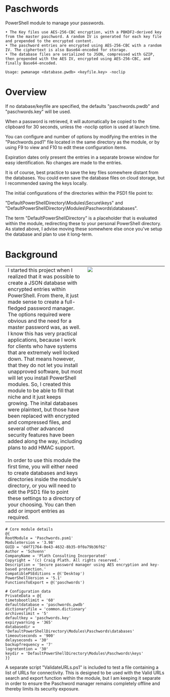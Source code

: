 # Paschwords
PowerShell module to manage your passwords. 

    • The Key files use AES-256-CBC encryption, with a PBKDF2-derived key from the master paschword. A random IV is generated for each key file and prepended to the encrypted content.
    • The paschword entries are encrypted using AES-256-CBC with a random IV. The ciphertext is also Base64-encoded for storage.
    • The database files are serialized to JSON, compressed with GZIP, then prepended with the AES IV, encrypted using AES-256-CBC, and finally Base64-encoded.

    Usage: pwmanage <database.pwdb> <keyfile.key> -noclip

# Overview
If no database/keyfile are specified, the defaults "paschwords.pwdb" and "paschwords.key" will be used.

When a password is retrieved, it will automatically be copied to the clipboard for 30 seconds, unless the -noclip option is used at launch time.

You can configure and number of options by modifying the entries in the "Paschwords.psd1" file located in the same directory as the module, or by using F9 to view and F10 to edit these configuration items.

Expiration dates only present the entries in a separate browse window for easy identification. No changes are made to the entries.

It is of course, best practice to save the key files somewhere distant from the databases. You could even save the database files on cloud storage, but I recommended saving the keys locally.

The initial configurations of the directories within the PSD1 file point to:

"DefaultPowerShellDirectory\Modules\Secure\keys" and "DefaultPowerShellDirectory\Modules\Paschwords\databases".

The term "DefaultPowerShellDirectory" is a placeholder that is evaluated within the module, redirecting these to your personal PowerShell directory. As stated above, I advise moving these somewhere else once you've setup the database and plan to use it long-term.

# Background
<table border=0><td valign=top width=50%>
I started this project when I realized that it was possible to create a JSON database with encrypted entries within PowerShell.
From there, it just made sense to create a full-fledged password manager.
The options required were obvious and the need for a master password was, as well.
I know this has very practical applications, because I work for clients who have systems that are extremely well locked down.
That means however, that they do not let you install unapproved software, but most will let you install PowerShell modules.
So, I created this module to be able to fill that niche and it just keeps growing.
The inital databases were plaintext, but those have been replaced with encrypted and compressed files, and several other advanced security features have been added along the way, including plans to add HMAC support.
<br><br>
In order to use this module the first time, you will either need to create databases and keys directories inside the module's directory,
or you will need to edit the PSD1 file to point these settings to a directory of your choosing.
You can then add or import entries as required.
</td>
<td valign=top width=50%><img src="https://raw.githubusercontent.com/Schvenn/Secure/refs/heads/main/screenshots/Main%20Menu.png"></td>
</table>

    # Core module details
    @{
    RootModule = 'Paschwords.psm1'
    ModuleVersion = '3.98'
    GUID = 'd4f71764-0e43-4632-8b35-0f0a79b36f62'
    Author = 'Schvenn'
    CompanyName = 'Plath Consulting Incorporated'
    Copyright = '(c) Craig Plath. All rights reserved.'
    Description = 'Secure password manager using AES encryption and key-based protection.'
    CompatiblePSEditions = @('Desktop')
    PowerShellVersion = '5.1'
    FunctionsToExport = @('paschwords')
    
    # Configuration data
    PrivateData = @{
    timetobootlimit = '60'
    defaultdatabase = 'paschwords.pwdb'
    dictionaryfile = 'common.dictionary'
    archiveslimit = '5'
    defaultkey = 'paschwords.key'
    expirywarning = '365'
    databasedir = 'DefaultPowerShellDirectory\Modules\Paschwords\databases'
    timeoutseconds = '900'
    delayseconds = '30'
    backupfrequency = '7'
    logretention = '30'
    keydir = 'DefaultPowerShellDirectory\Modules\Paschwords\keys'
    }}

A separate script "ValidateURLs.ps1" is included to test a file containing a list of URLs for connectivity. This is designed to be used with the Valid URLs search and export function within the module, but I am keeping it separate in order to ensure the Paschword manager remains completely offline and thereby limits its security exposure.
